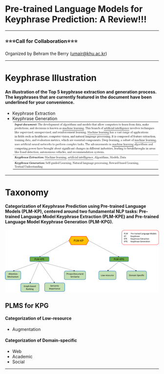 # Pre-trained Language Models for Keyphrase Prediction: A Review!!!
---
### ⭐️⭐️⭐️Call for Collaboration⭐️⭐️⭐️
Organized by Behram the Berry (umair@khu.ac.kr)
***
# Keyphrase Illustration
#### An illustration of the Top 5 keyphrase extraction and generation process. The keyphrases that are currently featured in the document have been underlined for your convenience.
- Keyphrase Extraction
- Keyphrase Generation
![Keyphrase Example](https://github.com/BehramtheBerry/PLM-KP_Survey/blob/main/Keyphrase_Example.png)
***
# Taxonomy
#### Categorization of Keyphrase Prediction using Pre-trained Language Models (PLM-KP), centered around two fundamental NLP tasks: Pre-trained Language Model Keyphrase Extraction (PLM-KPE) and Pre-trained Language Model Keyphrase Generation (PLM-KPG).
![Main Taxonomy](https://github.com/BehramtheBerry/PLM-KP_Survey/blob/main/Main_Taxo.png)
## PLMS for KPG
#### Categorization of Low-resource
- Augmentation
#### Categorization of Domain-specific
- Web
- Academic
- Social
***


